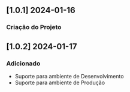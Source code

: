 ## [1.0.1] 2024-01-16
### Criação do Projeto

## [1.0.2] 2024-01-17
### Adicionado
- Suporte para ambiente de Desenvolvimento
- Suporte para ambiente de Produção
